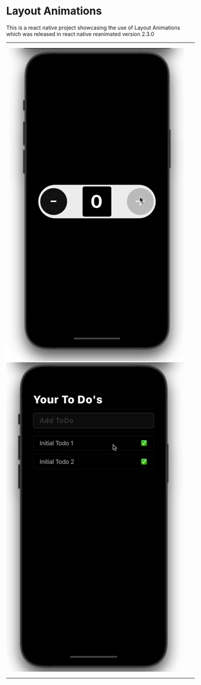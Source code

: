 # Layout Animations

This is a react native project showcasing the use of Layout Animations which was released in react native reanimated version 2.3.0

------------------------------------

![Counter](https://github.com/hrupesh/LayoutAnimationsDemo/blob/main/Animated-Counter.gif)
![TodoList](https://github.com/hrupesh/LayoutAnimationsDemo/blob/main/Animated-Todo-List.gif)

------------------------------------
